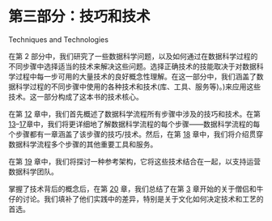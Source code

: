 # 第三部分：技巧和技术

Techniques and Technologies

在第 2 部分中，我们研究了一些数据科学问题，以及如何通过在数据科学过程的不同步骤中选择适当的技术来解决这些问题。选择正确技术的技能取决于对数据科学过程中每一步可用的大量技术的良好概念性理解。在这一部分中，我们涵盖了数据科学过程的不同步骤中使用的各种技术和技术(库、工具、服务等)。)来应用这些技术。这一部分构成了这本书的技术核心。

在第 [12](12.html) 章中，我们首先概述了数据科学流程所有步骤中涉及的技巧和技术。在第[13](13.html)–[17](17.html)章中，我们将更详细地了解数据科学流程的每个步骤——数据科学流程的每个步骤都有一章涵盖了该步骤的技巧/技术。然后，在第 [18](18.html) 章中，我们将介绍贯穿数据科学流程多个步骤的其他重要工具和服务。

在第 [19](19.html) 章中，我们将探讨一种参考架构，它将这些技术结合在一起，以支持运营数据科学团队。

掌握了技术背后的概念后，在第 [20](20.html) 章，我们总结了在第 [3](03.html) 章开始的关于僧侣和牛仔的讨论。我们填补了他们实践中的差异，特别是关于文化如何决定技术和工艺的首选。